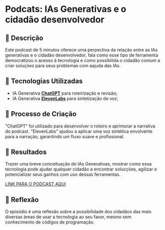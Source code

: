 # Podcats: IAs Generativas e o cidadão desenvolvedor 

## 📒 Descrição
Este podcast de 5 minutos oferece uma perpectiva da relação entre as IAs generativas e o cidadão desenvolvedor, fala como esse tipo de ferramenta democratizou o acesso 
à tecnologia e como possibilida o cidadão comum a criar soluções para seus problemas com aajuda das IAs.

## 🤖 Tecnologias Utilizadas
- IA Generativa **[ChatGPT](https://chat.openai.com)** para roteirização e revisão;
- IA Generativa **[ElevenLabs](https://www.elevenlabs.io)** para sintetização de voz;

## 🧐 Processo de Criação
"ChatGPT" foi utilizado para desenvolver o roteiro e aprimorar a narrativa do podcast. "ElevenLabs" ajudou a aplicar uma voz sintética envolvente para a narração, garantindo um fluxo suave e profissional.

## 🚀 Resultados
Trazer uma breve conceituação de IAs Generativas, mostrar como essa tecnologia pode ajudar qualquer cidadão a encontrar solucções, agilizar e potencializar seus ganhos com uso dessas ferramentas. 

[LINK PARA O PODCAST AQUI]()

## 💭 Reflexão
O episódio é uma reflexão sobre a possibilidade dos cidadãos das mais diversas áreas de usar a tecnologia ao seu favor, mesmo sem conhecimento de códigos de programação.


<!---
Flavia-Sousa/Flavia-Sousa is a ✨ special ✨ repository because its `README.md` (this file) appears on your GitHub profile.
You can click the Preview link to take a look at your changes.
--->
